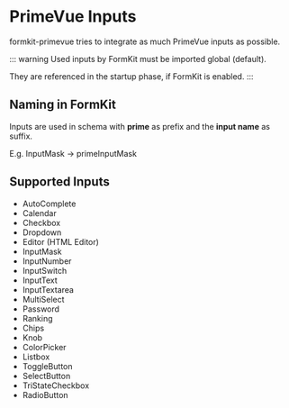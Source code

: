 # PrimeVue Inputs

formkit-primevue tries to integrate as much PrimeVue inputs as possible.

::: warning
Used inputs by FormKit must be imported global (default).

They are referenced in the startup phase, if FormKit is enabled.
:::


## Naming in FormKit
Inputs are used in schema with **prime** as prefix and the **input name** as suffix.

E.g. InputMask -> primeInputMask

## Supported Inputs

- AutoComplete
- Calendar
- Checkbox
- Dropdown
- Editor (HTML Editor)
- InputMask
- InputNumber
- InputSwitch
- InputText
- InputTextarea
- MultiSelect
- Password
- Ranking
- Chips
- Knob
- ColorPicker
- Listbox
- ToggleButton
- SelectButton
- TriStateCheckbox
- RadioButton

